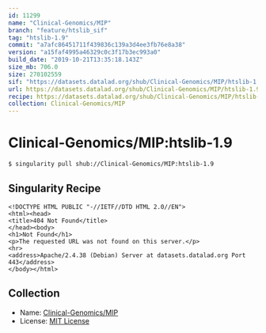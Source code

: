 ```yaml
---
id: 11299
name: "Clinical-Genomics/MIP"
branch: "feature/htslib_sif"
tag: "htslib-1.9"
commit: "a7afc86451711f439836c139a3d4ee3fb76e8a38"
version: "a15faf4995a46329c0c3f17b3ec993a0"
build_date: "2019-10-21T13:35:18.143Z"
size_mb: 706.0
size: 270102559
sif: "https://datasets.datalad.org/shub/Clinical-Genomics/MIP/htslib-1.9/2019-10-21-a7afc864-a15faf49/a15faf4995a46329c0c3f17b3ec993a0.sif"
url: https://datasets.datalad.org/shub/Clinical-Genomics/MIP/htslib-1.9/2019-10-21-a7afc864-a15faf49/
recipe: https://datasets.datalad.org/shub/Clinical-Genomics/MIP/htslib-1.9/2019-10-21-a7afc864-a15faf49/Singularity
collection: Clinical-Genomics/MIP
---
```


# Clinical-Genomics/MIP:htslib-1.9

```bash
$ singularity pull shub://Clinical-Genomics/MIP:htslib-1.9
```

## Singularity Recipe

```singularity
<!DOCTYPE HTML PUBLIC "-//IETF//DTD HTML 2.0//EN">
<html><head>
<title>404 Not Found</title>
</head><body>
<h1>Not Found</h1>
<p>The requested URL was not found on this server.</p>
<hr>
<address>Apache/2.4.38 (Debian) Server at datasets.datalad.org Port 443</address>
</body></html>
```

## Collection

 - Name: [Clinical-Genomics/MIP](https://github.com/Clinical-Genomics/MIP)
 - License: [MIT License](https://api.github.com/licenses/mit)

